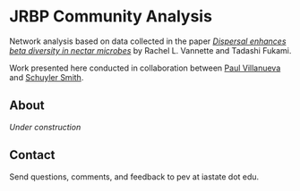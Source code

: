 # JRBP Community Analysis


Network analysis based on data collected in the paper [*Dispersal enhances beta diversity in nectar microbes*][vannette_paper] by Rachel L. Vannette and Tadashi Fukami. 

Work presented here conducted in collaboration between [Paul Villanueva][paul_github] and [Schuyler Smith][schuyler_github].

## About

*Under construction*

## Contact

Send questions, comments, and feedback to pev at iastate dot edu.

[vannette_paper]: https://doi.org/10.1111/ele.12787
[schuyler_github]: https://github.com/sdsmith1390
[paul_github]: https://github.com/pommevilla